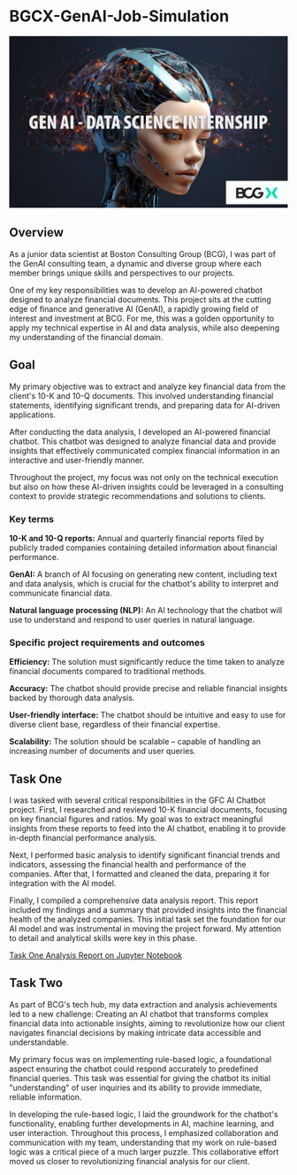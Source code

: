 # BGCX-GenAI-Job-Simulation

![](cover.jpg)

## Overview

As a junior data scientist at Boston Consulting Group (BCG), I was part of the GenAI consulting team, a dynamic and diverse group where each member brings unique skills and perspectives to our projects.

One of my key responsibilities was to develop an AI-powered chatbot designed to analyze financial documents. This project sits at the cutting edge of finance and generative AI (GenAI), a rapidly growing field of interest and investment at BCG. For me, this was a golden opportunity to apply my technical expertise in AI and data analysis, while also deepening my understanding of the financial domain.

## Goal

My primary objective was to extract and analyze key financial data from the client's 10-K and 10-Q documents. This involved understanding financial statements, identifying significant trends, and preparing data for AI-driven applications.

After conducting the data analysis, I developed an AI-powered financial chatbot. This chatbot was designed to analyze financial data and provide insights that effectively communicated complex financial information in an interactive and user-friendly manner.

Throughout the project, my focus was not only on the technical execution but also on how these AI-driven insights could be leveraged in a consulting context to provide strategic recommendations and solutions to clients.

### Key terms

**10-K and 10-Q reports:** Annual and quarterly financial reports filed by publicly traded companies containing detailed information about financial performance.

**GenAI:** A branch of AI focusing on generating new content, including text and data analysis, which is crucial for the chatbot's ability to interpret and communicate financial data.

**Natural language processing (NLP):** An AI technology that the chatbot will use to understand and respond to user queries in natural language.
 
### Specific project requirements and outcomes

**Efficiency:** The solution must significantly reduce the time taken to analyze financial documents compared to traditional methods.

**Accuracy:** The chatbot should provide precise and reliable financial insights backed by thorough data analysis.

**User-friendly interface:** The chatbot should be intuitive and easy to use for diverse client base, regardless of their financial expertise.

**Scalability:** The solution should be scalable – capable of handling an increasing number of documents and user queries.

## Task One

I was tasked with several critical responsibilities in the GFC AI Chatbot project. First, I researched and reviewed 10-K financial documents, focusing on key financial figures and ratios. My goal was to extract meaningful insights from these reports to feed into the AI chatbot, enabling it to provide in-depth financial performance analysis.

Next, I performed basic analysis to identify significant financial trends and indicators, assessing the financial health and performance of the companies. After that, I formatted and cleaned the data, preparing it for integration with the AI model.

Finally, I compiled a comprehensive data analysis report. This report included my findings and a summary that provided insights into the financial health of the analyzed companies. This initial task set the foundation for our AI model and was instrumental in moving the project forward. My attention to detail and analytical skills were key in this phase.

[Task One Analysis Report on Jupyter Notebook](https://github.com/Henryzeze/BGCX-GenAI-Job-Simulation/blob/main/Analysis_Report.pdf)

## Task Two

As part of BCG's tech hub, my data extraction and analysis achievements led to a new challenge: Creating an AI chatbot that transforms complex financial data into actionable insights, aiming to revolutionize how our client navigates financial decisions by making intricate data accessible and understandable.

My primary focus was on implementing rule-based logic, a foundational aspect ensuring the chatbot could respond accurately to predefined financial queries. This task was essential for giving the chatbot its initial "understanding" of user inquiries and its ability to provide immediate, reliable information.

In developing the rule-based logic, I laid the groundwork for the chatbot's functionality, enabling further developments in AI, machine learning, and user interaction. Throughout this process, I emphasized collaboration and communication with my team, understanding that my work on rule-based logic was a critical piece of a much larger puzzle. This collaborative effort moved us closer to revolutionizing financial analysis for our client.
